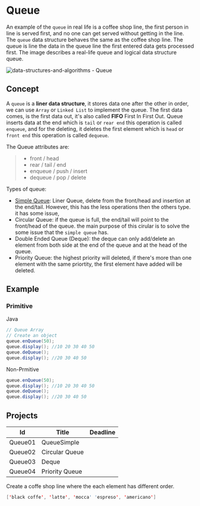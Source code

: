 # Queue

An example of the `queue` in real life is a coffee shop line, the first person in line is served first, and no one can get served without getting in the line.
The `queue` data structure behaves the same as the coffee shop line. The queue is line the data in the queue line the first entered data gets processed first.
The image describes a real-life queue and logical data structure queue. 

![data-structures-and-algorithms - Queue](https://github.com/SAFCSP-Team/data-structures-and-algorithms-bootcamp/assets/149315149/07accaea-7d94-4741-8ea9-f2898df09e35)


## Concept

A `queue` is a **liner data structure**, it stores data one after the other in order, we can use `Array` or `Linked List` to implement the queue. The first data comes, is the first data out, it's also called  **FIFO** First In First Out. Queue inserts data at the end which is `tail` or `rear end` this operation is called `enqueue`, and for the deleting, it deletes the first element which is `head` or `front end` this operation is called `dequeue`.


The Queue attributes are: 
> * front / head
> * rear / tail / end 
> * enqueue / push / insert
> * dequeue / pop / delete

Types of queue:

* [Simple Queue](): Liner Queue, delete from the front/head and insertion at the end/tail. However, this has the less operations then the others type. it has some issue,
* Circular Queue: if the queue is full, the end/tail will point to the front/head of the queue. the main purpose of this cirular is to solve the some issue that the `simple queue` has.
* Double Ended Queue (Deque): the deque can only add/delete an element from both side at the end of the queue and at the head of the queue.
* Priority Queue: the highest priority will deleted, if there's more than one element with the same priortity, the first element have added will be deleted.

## Example

### Primitive

Java

````Java
// Queue Array
// Create an object 
queue.enQueue(50);
queue.display(); //10 20 30 40 50
queue.deQueue();
queue.display(); //20 30 40 50
````

Non-Prmitive

````Java
queue.enQueue(50);
queue.display(); //10 20 30 40 50
queue.deQueue();
queue.display(); //20 30 40 50
````

## Projects

| Id      | Title          | Deadline |
| ------- | -------------- | -------- |
| Queue01 | QueueSimple    |          |
| Queue02 | Circular Queue |          |
| Queue03 | Deque |          |
| Queue04 | Priority Queue |          |

Create a coffe shop line where the each element has different order.

```Java
['black coffe', 'latte', 'mocca' 'espreso', 'americano']
```

